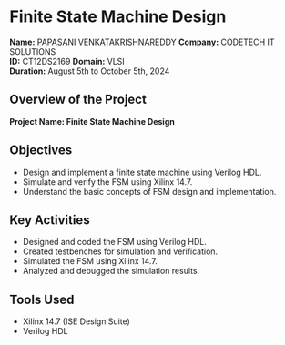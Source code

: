 # Finite State Machine Design

**Name:** PAPASANI VENKATAKRISHNAREDDY 
**Company:** CODETECH IT SOLUTIONS  
**ID:** CT12DS2169
**Domain:** VLSI  
**Duration:** August 5th to October 5th, 2024

## Overview of the Project

**Project Name: Finite State Machine Design**

## Objectives
- Design and implement a finite state machine using Verilog HDL.
- Simulate and verify the FSM using Xilinx 14.7.
- Understand the basic concepts of FSM design and implementation.

## Key Activities
- Designed and coded the FSM using Verilog HDL.
- Created testbenches for simulation and verification.
- Simulated the FSM using Xilinx 14.7.
- Analyzed and debugged the simulation results.

## Tools Used
- Xilinx 14.7 (ISE Design Suite)
- Verilog HDL



